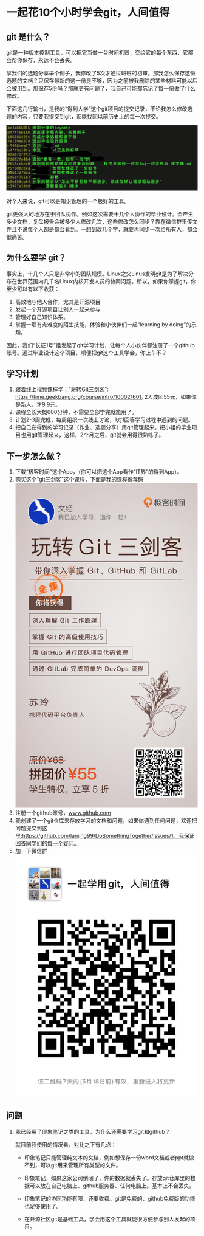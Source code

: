 # 一起花10个小时学会git，人间值得

## git 是什么？ 

git是一种版本控制工具，可以把它当做一台时间机器，交给它的每个东西，它都会帮你保存，永远不会丢失。

拿我们的选题分享举个例子，我修改了5次才通过班班的初审。那我怎么保存这份选题的文档？只保存最新的这一份是不够，因为之前被我删除的某些材料可能以后会被用到。那保存5份吗？那就更有问题了，我自己可能都忘记了每一份做了什么修改。

下面这几行输出，是我的“得到大学”这个git项目的提交记录，不论我怎么修改选题的内容，只要我提交到git，都能找回以前历史上的每一次提交。

![image-20200511102229755](./images/gitlog.png)

对个人来说，git可以是知识管理的一个极好的工具。

git更强大的地方在于团队协作。例如这次需要十几个人协作的毕业设计。会产生多少文档，复盘报告会被多少人修改几次，这些修改怎么同步？靠在微信群里传文件且不说每个人都是都会看到。一想到改几个字，就要再同步一次给所有人，都会很痛苦。

## 为什么要学 git？

事实上，十几个人只是非常小的团队规模。Linux之父Linus发明git是为了解决分布在世界范围内几千名Linux内核开发人员的协同问题。所以，如果你掌握git，你至少可以有以下收获：

1. 高效地与他人合作，尤其是开源项目
2. 发起一个开源项目让别人一起来参与
3. 管理好自己知识体系。
4. 掌握一项有点难度的陌生技能，体验和小伙伴们一起“learning by doing”的乐趣。

因此，我们“长征1号”组发起了git学习计划，让每个人小伙伴都注册了一个github账号。通过毕业设计这个项目，顺便把git这个工具学会，你上车不？

## 学习计划

1. 跟着线上视频课程学：["玩转Git三剑客"](https://time.geekbang.org/course/intro/100021601): https://time.geekbang.org/course/intro/100021601, 2人成团55元，如果你是新人，才9.9元。
2. 课程全长大概600分钟，不需要全部学完就能用了。
3. 计划2-3周完成，每周组织一次线上讨论，1对1回答学习过程中遇到的问题。
4. 把自己在得到的学习记录（作业、选题分享）用git管理起来。把小组的毕业项目也用git管理起来，这样，2个月之后，git就会用得很熟练了。

## 下一步怎么做？

1. 下载“极客时间”这个App，（你可以把这个App看作“IT界”的得到App）。
2. 购买这个“git三剑客”这个课程，下面是我的课程推荐码![课程二维码](./images/kecheng.jpg)
3. 注册一个github账号，www.github.com
4. 我创建了一个git仓库来存放学习的文档和问题，如果你遇到任何问题，欢迎把问题提交到[这里](https://github.com/lanjing99/DoSomethingTogether/issues/1):https://github.com/lanjing99/DoSomethingTogether/issues/1。我保证回答同学们的每一个疑问。
5. 加一下微信群 ![weicaht](./images/weichat.jpg)

## 问题

1. 我已经用了印象笔记之类的工具，为什么还需要学习git和github？

   就目前我使用的情况看，对比之下有几点：
   * 印象笔记只能管理纯文本的文档，例如想保存一份word文档或者ppt就做不到，可以git用来管理所有类型的文件。

   * 印象笔记，如果这家公司倒闭了，你的数据就丢失了。存放git仓库里的数据可以放在自己电脑上、github服务器、任何电脑上。基本上不会丢失。

   * 印象笔记的协同功能有限，还要收费。git是免费的，github免费版的功能也足够使用了。

   * 在开源社区git是基础工具，学会用这个工具就能很方便参与别人发起的项目。